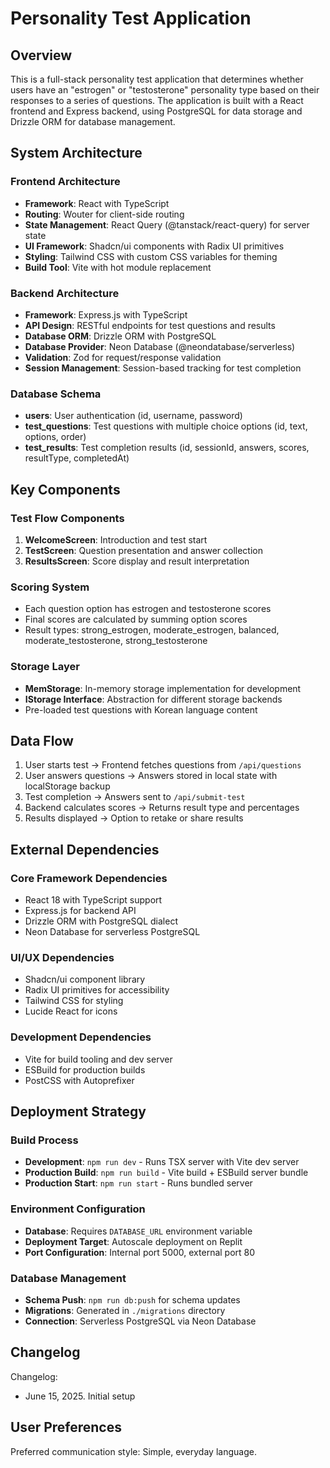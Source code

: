 # Personality Test Application

## Overview

This is a full-stack personality test application that determines whether users have an "estrogen" or "testosterone" personality type based on their responses to a series of questions. The application is built with a React frontend and Express backend, using PostgreSQL for data storage and Drizzle ORM for database management.

## System Architecture

### Frontend Architecture
- **Framework**: React with TypeScript
- **Routing**: Wouter for client-side routing
- **State Management**: React Query (@tanstack/react-query) for server state
- **UI Framework**: Shadcn/ui components with Radix UI primitives
- **Styling**: Tailwind CSS with custom CSS variables for theming
- **Build Tool**: Vite with hot module replacement

### Backend Architecture
- **Framework**: Express.js with TypeScript
- **API Design**: RESTful endpoints for test questions and results
- **Database ORM**: Drizzle ORM with PostgreSQL
- **Database Provider**: Neon Database (@neondatabase/serverless)
- **Validation**: Zod for request/response validation
- **Session Management**: Session-based tracking for test completion

### Database Schema
- **users**: User authentication (id, username, password)
- **test_questions**: Test questions with multiple choice options (id, text, options, order)
- **test_results**: Test completion results (id, sessionId, answers, scores, resultType, completedAt)

## Key Components

### Test Flow Components
1. **WelcomeScreen**: Introduction and test start
2. **TestScreen**: Question presentation and answer collection
3. **ResultsScreen**: Score display and result interpretation

### Scoring System
- Each question option has estrogen and testosterone scores
- Final scores are calculated by summing option scores
- Result types: strong_estrogen, moderate_estrogen, balanced, moderate_testosterone, strong_testosterone

### Storage Layer
- **MemStorage**: In-memory storage implementation for development
- **IStorage Interface**: Abstraction for different storage backends
- Pre-loaded test questions with Korean language content

## Data Flow

1. User starts test → Frontend fetches questions from `/api/questions`
2. User answers questions → Answers stored in local state with localStorage backup
3. Test completion → Answers sent to `/api/submit-test`
4. Backend calculates scores → Returns result type and percentages
5. Results displayed → Option to retake or share results

## External Dependencies

### Core Framework Dependencies
- React 18 with TypeScript support
- Express.js for backend API
- Drizzle ORM with PostgreSQL dialect
- Neon Database for serverless PostgreSQL

### UI/UX Dependencies
- Shadcn/ui component library
- Radix UI primitives for accessibility
- Tailwind CSS for styling
- Lucide React for icons

### Development Dependencies
- Vite for build tooling and dev server
- ESBuild for production builds
- PostCSS with Autoprefixer

## Deployment Strategy

### Build Process
- **Development**: `npm run dev` - Runs TSX server with Vite dev server
- **Production Build**: `npm run build` - Vite build + ESBuild server bundle
- **Production Start**: `npm run start` - Runs bundled server

### Environment Configuration
- **Database**: Requires `DATABASE_URL` environment variable
- **Deployment Target**: Autoscale deployment on Replit
- **Port Configuration**: Internal port 5000, external port 80

### Database Management
- **Schema Push**: `npm run db:push` for schema updates
- **Migrations**: Generated in `./migrations` directory
- **Connection**: Serverless PostgreSQL via Neon Database

## Changelog

Changelog:
- June 15, 2025. Initial setup

## User Preferences

Preferred communication style: Simple, everyday language.